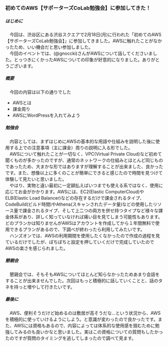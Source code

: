 ### 初めてのAWS【サポーターズCoLab勉強会】に参加してきた！
##### はじめに
　今回は、渋谷区にある渋谷スクエアで2月18日(月)に行われた「初めてのAWS【サポーターズCoLab勉強会】」に参加してきました。AWSに触れたことがなかったため、いい機会だと思い参加しました。<br>
　今回のイベントでは、(@gnoccki)さんがAWSについて話してくださいました。とっつきにくかったAWSについての印象が好意的になりました。ありがとうございます。
##### 概要
　今回の内容は以下の通りでした
* AWSとは
* 課金周り
* AWSにWordPressを入れてみよう


##### 勉強会
　内容としては、まずはじめにAWSの基本的な用語や仕組みを説明した後に使用する上での注意事項（主に課金）周りの説明に入る形でした。<br>
　AWSについて触れたことが一切なく、VPC(Virtual Private Cloud)など初めて聞くものが多かったのですが、通常のネットワークの仕組みとほとんど同じものであったため、大まかな形ではありますが理解することが出来ました、良かったです。また、想像以上に多くのことが簡単にできると感じたので時間を見つけて体験して見たいと思いました。<br>
　やはり、実物と違い最初に一定額払えばいつまでも使える系ではなく、使用に応じてお金がかかります。AWSには、EC2(Elastic ComputerCloud)やELB(Elastic Load Balancer)などの存在するだけで課金されるタイプ、CodeBuild(ビルド時間)やAthena(スキャンされたデータ量)などの使用したリソース量で課金されるタイプ、そして上二つの両方を併せ持つタイプなど様々な課金体系があり、詳しく知っていなければ痛い目を見てしまう可能性もあります。どのプランかは知りませんがAWSはアカウントを作成してから１年間無料で使用できるプランがあるので、下調べが終わったら利用してみたいです。<br>
　ハンズオンでは、AWSの利用期間を使用したくなかったので作成の過程を見ているだけでしたが、ぽちぽちと設定を押していくだけで完成していたのでAWSの楽さを感じられました。


##### 懇親会
　懇親会では、そもそもAWSについてほとんど知らなかったためあまり会話をすることが出来ませんでした。次回はもっと積極的に話していくことと、話のタネを持っと増やして行きたいです。

##### 最後に
　AWS、便利そうだけど始めるのは敷居が高そうだな...という状況から、AWSを積極的に使っていけるようにしよう。と意識が変わったので良かったです。また、AWSには資格もあるので、内容によっては体系的な使用感を掴むために勉強してみるのも良いかなと思いました。実はこの資格についての質問もしたかったのですが質問のタイミングを逃してしまったので調べて見ます。
　　
